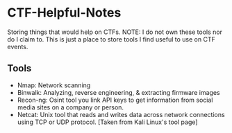 # CTF-Helpful-Notes
Storing things that would help on CTFs. NOTE: I do not own these tools nor do I claim to. This is just a place to store tools I find useful to use on CTF events.

<h2>Tools</h2>

<ul>
	<li>Nmap: Network scanning</li>
	<li>Binwalk: Analyzing, reverse engineering, & extracting firmware images</li>
	<li>Recon-ng: Osint tool you link API keys to get information from social media sites on a company or person.</li>
	<li>Netcat: Unix tool that reads and writes data across network connections using TCP or UDP protocol. [Taken from Kali Linux's tool page]
</ul>
